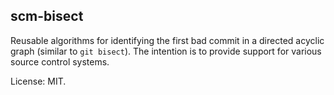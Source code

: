 ## scm-bisect

Reusable algorithms for identifying the first bad commit in a directed acyclic
graph (similar to `git bisect`). The intention is to provide support for various
source control systems.

License: MIT.
